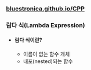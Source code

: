 ### [bluestronica.github.io/CPP](https://bluestronica.github.io/CPP)

### 람다 식(Lambda Expression)
- #### 람다 식이란?
    - 이름이 없는 함수 개체
    - 내포(nested)되는 함수